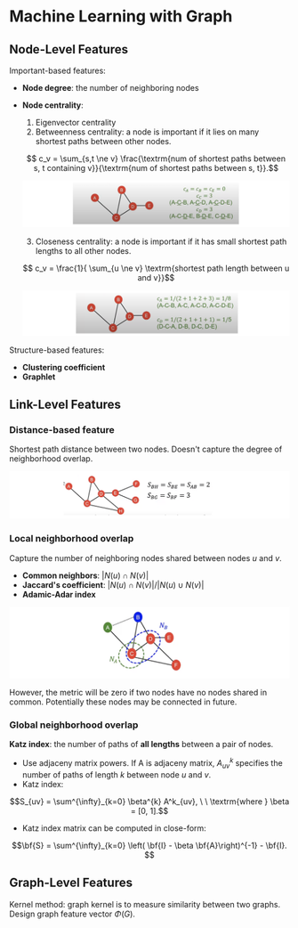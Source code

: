 # Machine Learning with Graph


## Node-Level Features

Important-based features:
* **Node degree**: the number of neighboring nodes
* **Node centrality**: 
     1. Eigenvector centrality
     2. Betweenness centrality: a node is important if it lies on many shortest paths between other nodes.
     
     $$ c_v = \sum_{s,t \ne v} \frac{\textrm{num of shortest paths between s, t containing v}}{\textrm{num of shortest paths between s, t}}.$$

     ![](images/feature_node_betweenness.png)

     3. Closeness centrality: a node is important if it has small shortest path lengths to all other nodes.

     $$ c_v = \frac{1}{ \sum_{u \ne v} \textrm{shortest path length between u and v}}$$

     ![](images/feature_node_closeness.png)

     

Structure-based features:
* **Clustering coefficient** 
* **Graphlet**

## Link-Level Features

### Distance-based feature

Shortest path distance between two nodes. Doesn't capture the degree of neighborhood overlap.

![](images/feature_link_distance.png)

### Local neighborhood overlap

Capture the number of neighboring nodes shared between nodes $u$ and $v$.
* **Common neighbors**: $|N(u) \cap N(v)|$
* **Jaccard's coefficient**: $|N(u) \cap N(v)|/|N(u) \cup N(v)|$
* **Adamic-Adar index**

![](images/feature_link_local_neighbor.png)

However, the metric will be zero if two nodes have no nodes shared in common. Potentially these nodes may be connected in future.

### Global neighborhood overlap

**Katz index**: the number of paths of **all lengths** between a pair of nodes.
* Use adjaceny matrix powers. If A is adjaceny matrix, $A^k_{uv}$ specifies the number of paths of length $k$ between node $u$ and $v$.
* Katz index:

$$S_{uv} = \sum^{\infty}_{k=0} \beta^{k} A^k_{uv}, \ \ \textrm{where } \beta = [0, 1].$$ 

* Katz index matrix can be computed in close-form:

$$\bf{S} = \sum^{\infty}_{k=0} \left( \bf{I} - \beta \bf{A}\right)^{-1} - \bf{I}. $$


## Graph-Level Features

Kernel method: graph kernel is to measure similarity between two graphs.
Design graph feature vector $\Phi(G)$.